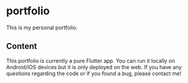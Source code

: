 # portfolio

This is my personal portfolio.

## Content

This portfolio is currently a pure Flutter app. You can run it locally on Android/iOS devices but
it is only deployed on the web.
If you have any questions regarding the code or if you found a bug, please contact me!
